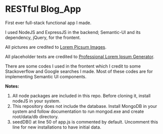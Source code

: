 <h1>RESTful Blog_App</h1>

<p>First ever full-stack functional app I made.</p>
<p>I used NodeJS and ExpressJS in the backend; Semantic-UI and its dependency, jQuery, for the frontent.</p>
<p>All pictures are credited to <a href="https://picsum.photos">Lorem Picsum Images</a>.</p>
<p>All placeholder texts are credited to <a href="http://generator.lorem-ipsum.info/">Professional Lorem Ipsum Generator</a>.</p>

<p>There are some codes I used in the frontent which I credit to some Stackoverflow and Google searches I made. Most of these codes are for implementing Semantic UI components.</p>

<p><strong>Notes:</strong></p>
<ol>
	<li>All node packages are included in this repo. Before cloning it, install nodeJS in your system.</li>
	<li>This repository does not include the database. Install MongoDB in your system and follow documentation to run mongod.exe and create root/data/db directory.</li>
	<li>seedDB() at line 50 of app.js is commented by default. Uncomment this line for new installations to have initial data.</li>
</ol>